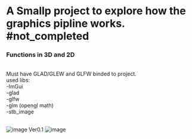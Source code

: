 <h1> A Smallp project to explore how the graphics pipline works. #not_completed </h1>

<h3>Functions in 3D and 2D</h3><br />
Must have GLAD/GLEW and GLFW binded to project.<br />
used libs:<br />
-ImGui<br />
-glad<br />
-glfw<br />
-glm (opengl math)<br />
-stb_image<br />
<br />

![image](https://github.com/UnknownNeon/simple-goof_2d_3d/assets/52187026/9a941ee6-2d85-45fb-af47-2cec60a3cb5f)
Ver0.1
![image](https://github.com/UnknownNeon/simple-goof_2d_3d/assets/52187026/b19010d3-a46a-4ba8-90fa-6b21e4615d7e)



